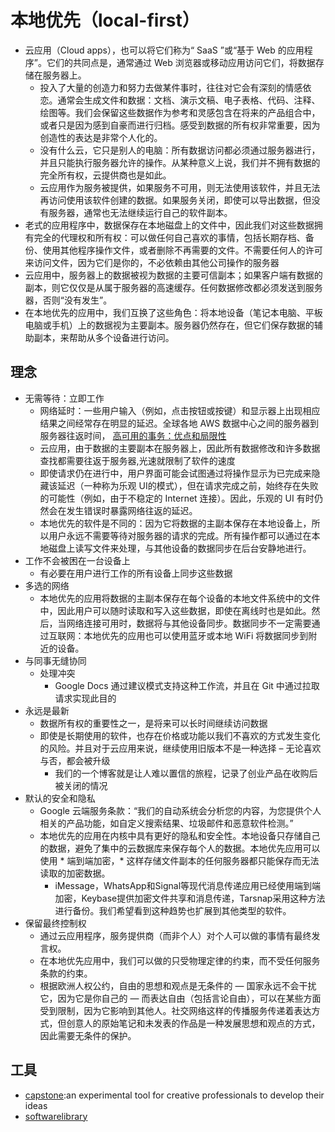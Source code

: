 # 本地优先（local-first）

* 云应用（Cloud apps），也可以将它们称为“ SaaS ”或“基于 Web 的应用程序”。它们的共同点是，通常通过 Web 浏览器或移动应用访问它们，将数据存储在服务器上。
    - 投入了大量的创造力和努力去做某件事时，往往对它会有深刻的情感依恋。通常会生成文件和数据：文档、演示文稿、电子表格、代码、注释、绘图等。我们会保留这些数据作为参考和灵感包含在将来的产品组合中，或者只是因为感到自豪而进行归档。感受到数据的所有权非常重要，因为创造性的表达是非常个人化的。
    - 没有什么云，它只是别人的电脑：所有数据访问都必须通过服务器进行，并且只能执行服务器允许的操作。从某种意义上说，我们并不拥有数据的完全所有权，云提供商也是如此。
    - 云应用作为服务被提供，如果服务不可用，则无法使用该软件，并且无法再访问使用该软件创建的数据。如果服务关闭，即使可以导出数据，但没有服务器，通常也无法继续运行自己的软件副本。
* 老式的应用程序中，数据保存在本地磁盘上的文件中，因此我们对这些数据拥有完全的代理权和所有权：可以做任何自己喜欢的事情，包括长期存档、备份、使用其他程序操作文件，或者删除不再需要的文件。不需要任何人的许可来访问文件，因为它们是你的，不必依赖由其他公司操作的服务器
* 云应用中，服务器上的数据被视为数据的主要可信副本；如果客户端有数据的副本，则它仅仅是从属于服务器的高速缓存。任何数据修改都必须发送到服务器，否则“没有发生”。
* 在本地优先的应用中，我们互换了这些角色：将本地设备（笔记本电脑、平板电脑或手机）上的数据视为主要副本。服务器仍然存在，但它们保存数据的辅助副本，来帮助从多个设备进行访问。

## 理念

* 无需等待：立即工作
    - 网络延时：一些用户输入（例如，点击按钮或按键）和显示器上出现相应结果之间经常存在明显的延迟。全球各地 AWS 数据中心之间的服务器到服务器往返时间， [高可用的事务：优点和局限性](https://arxiv.org/pdf/1302.0309.pdf)
    - 云应用，由于数据的主要副本在服务器上，因此所有数据修改和许多数据查找都需要往返于服务器,光速就限制了软件的速度
    - 即使请求仍在进行中，用户界面可能会试图通过将操作显示为已完成来隐藏该延迟（一种称为乐观 UI的模式），但在请求完成之前，始终存在失败的可能性（例如，由于不稳定的 Internet 连接）。因此，乐观的 UI 有时仍然会在发生错误时暴露网络往返的延迟。
    - 本地优先的软件是不同的：因为它将数据的主副本保存在本地设备上，所以用户永远不需要等待对服务器的请求的完成。所有操作都可以通过在本地磁盘上读写文件来处理，与其他设备的数据同步在后台安静地进行。
* 工作不会被困在一台设备上
    - 有必要在用户进行工作的所有设备上同步这些数据
* 多选的网络
    - 本地优先的应用将数据的主副本保存在每个设备的本地文件系统中的文件中，因此用户可以随时读取和写入这些数据，即使在离线时也是如此。然后，当网络连接可用时，数据将与其他设备同步。数据同步不一定需要通过互联网：本地优先的应用也可以使用蓝牙或本地 WiFi 将数据同步到附近的设备。
* 与同事无缝协同
    - 处理冲突
        + Google Docs 通过建议模式支持这种工作流，并且在 Git 中通过拉取请求实现此目的
* 永远是最新
    - 数据所有权的重要性之一，是将来可以长时间继续访问数据
    - 即使是长期使用的软件，也存在价格或功能以我们不喜欢的方式发生变化的风险。并且对于云应用来说，继续使用旧版本不是一种选择 – 无论喜欢与否，都会被升级
        + 我们的一个博客就是让人难以置信的旅程，记录了创业产品在收购后被关闭的情况
* 默认的安全和隐私
    - Google 云端服务条款：“我们的自动系统会分析您的内容，为您提供个人相关的产品功能，如自定义搜索结果、垃圾邮件和恶意软件检测。”
    - 本地优先的应用在内核中具有更好的隐私和安全性。本地设备只存储自己的数据，避免了集中的云数据库来保存每个人的数据。本地优先应用可以使用 * 端到端加密，* 这样存储文件副本的任何服务器都只能保存而无法读取的加密数据。
        + iMessage，WhatsApp和Signal等现代消息传递应用已经使用端到端加密，Keybase提供加密文件共享和消息传递，Tarsnap采用这种方法进行备份。我们希望看到这种趋势也扩展到其他类型的软件。
* 保留最终控制权
    - 通过云应用程序，服务提供商（而非个人）对个人可以做的事情有最终发言权。
    - 在本地优先应用中，我们可以做的只受物理定律的约束，而不受任何服务条款的约束。
    - 根据欧洲人权公约，自由的思想和观点是无条件的 — 国家永远不会干扰它，因为它是你自己的 — 而表达自由（包括言论自由），可以在某些方面受到限制，因为它影响到其他人。社交网络这样的传播服务传递着表达方式，但创意人的原始笔记和未发表的作品是一种发展思想和观点的方式，因此需要无条件的保护。


## 工具

* [capstone](https://www.inkandswitch.com/capstone-manuscript.html):an experimental tool for creative professionals to develop their ideas
* [softwarelibrary](https://archive.org/details/softwarelibrary)
